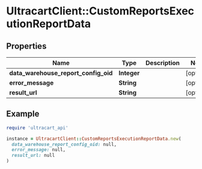 # UltracartClient::CustomReportsExecutionReportData

## Properties

| Name | Type | Description | Notes |
| ---- | ---- | ----------- | ----- |
| **data_warehouse_report_config_oid** | **Integer** |  | [optional] |
| **error_message** | **String** |  | [optional] |
| **result_url** | **String** |  | [optional] |

## Example

```ruby
require 'ultracart_api'

instance = UltracartClient::CustomReportsExecutionReportData.new(
  data_warehouse_report_config_oid: null,
  error_message: null,
  result_url: null
)
```

